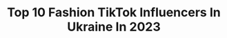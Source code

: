 ---
title: Top 10 Fashion TikTok Influencers In Ukraine In 2023
description: >-
  Find top fashion TikTok influencers in Ukraine in 2023. Most popular hashtags: #fashion #girls #summer #girl.
platform: TikTok
hits: 14
text_top: Discover the best TikTok profiles on inBeat.
text_bottom: inBeat holds 14 TikTok influencers like this in Ukraine for you to pitch.
profiles:
  - username: "mykyta11"
    fullname: >-
      MYKYTA
    bio: >-
      VHS ROCKSTAR
    location: "Ukraine"
    followers: 34200
    engagement: 1162
    commentsToLikes: 0.036973
    id: ckbq4oq0pqylz0j23dvy47xbf
    verified: false
    hashtags: "#90s, #80s, #fashion, #hair"
  - username: "telegram.girl"
    fullname: >-
      sexy
    bio: >-
      No bio yet
    location: "Ukraine"
    followers: 30400
    engagement: 600
    commentsToLikes: 0.010269
    id: ck8s5bah5f4370j78eiwb2ap3
    verified: false
    hashtags: "#siswim, #fashion, #model, #beautiful"
  - username: "jackboys692"
    fullname: >-
      Jack
    bio: >-
      Больше видео в инстаграме💪😎 Цель 10k🔥
    location: "Ukraine"
    followers: 5012
    engagement: 696
    commentsToLikes: 0.028456
    id: ckcosxqbb85zw0j23ig3mb5cm
    verified: false
    hashtags: ""
  - username: "lilovivang"
    fullname: >-
      Lilo 😍
    bio: >-
      
    location: "Ukraine"
    followers: 6722
    engagement: 279
    commentsToLikes: 0.004364
    id: cka0mmzwww2wy0i78xm08l40r
    verified: false
    hashtags: "#girls, #paris, #spain, #picoftheday"
  - username: "tik_tok_music_trends"
    fullname: >-
      Tik_tok_trends 🥺
    bio: >-
      • tik tok trends ✨🥺 • popular music 🎵 • tik tokers clothes 👖 • goal 2k 💖
    location: "Ukraine"
    followers: 2429
    engagement: 1505
    commentsToLikes: 0.023094
    id: cka0k6f9kl50u0i78c3gcv5rz
    verified: false
    hashtags: "#aesthetic, #tiktok, #foyou, #foryou"
  - username: "siadoma"
    fullname: >-
      Siadoma
    bio: >-
      Vintage mother of dragons Visual artist Custom clothing & accessories:
    location: "Ukraine"
    followers: 12600
    engagement: 1439
    commentsToLikes: 0.012757
    id: ck9fmu1bhvcel0j78soq7ijxl
    verified: false
    hashtags: "#fyp, #lineart, #artist, #cottagecore"
  - username: "lalilu"
    fullname: >-
      LaLiLu
    bio: >-
      Easy DIY "how to make" video tutorials for parents and creative people.
    location: "Ukraine"
    followers: 531500
    engagement: 1140
    commentsToLikes: 0.010542
    id: ck81s6he0qc7p0j7801ce016a
    verified: true
    hashtags: "#lolomg, #changing, #funny, #crafts"
  - username: "blaster_tm"
    fullname: >-
      Blaster_tm
    bio: >-
      
    location: "Ukraine"
    followers: 4883
    engagement: 776
    commentsToLikes: 0.026166
    id: ckbkz1zfyvchh0j238qv3r4ys
    verified: false
    hashtags: "#graffiti, #octane, #3d, #acid"
  - username: "user7893930200181"
    fullname: >-
      kino_go
    bio: >-
      🎬Лучшие моменты кино🍿
    location: "Ukraine"
    followers: 9034
    engagement: 1001
    commentsToLikes: 0.028957
    id: ck83x3ftmnyck0j78vyay4jfv
    verified: false
    hashtags: "#top, #girl, #kino, #smile"
  - username: "kotova75"
    fullname: >-
      Аннета
    bio: >-
      Живу ярко и красиво!🔞🔥😎 Делюсь эмоциями тут 💃сотрудничество в инст: kotova75
    location: "Ukraine"
    followers: 112900
    engagement: 498
    commentsToLikes: 0.011088
    id: ck9rbs1ciqjbb0j789e9e7lr4
    verified: false
    hashtags: "#modelukraine, #girls, #beautygirl, #luxurygirls"
---